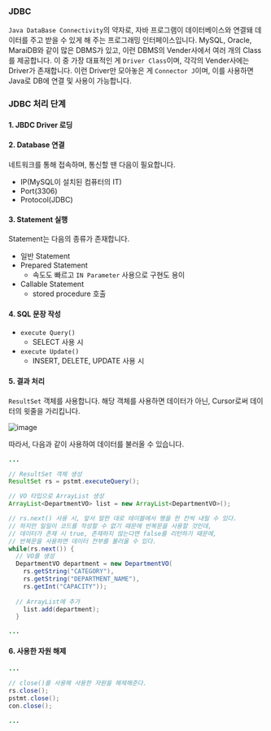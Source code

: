 ### JDBC

<code>Java DataBase Connectivity</code>의 약자로, 자바 프로그램이 데이터베이스와 연결돼 데이터를 주고 받을 수 있게 해 주는 프로그래밍 인터페이스입니다. MySQL, Oracle, MaraiDB와 같이 많은 DBMS가 있고, 이런 DBMS의 Vender사에서 여러 개의 Class를 제공합니다. 이 중 가장 대표적인 게 <code>Driver Class</code>이며, 각각의 Vender사에는 Driver가 존재합니다. 이런 Driver만 모아놓은 게 <code>Connector J</code>이며, 이를 사용하면 Java로 DB에 연결 및 사용이 가능합니다.

### JDBC 처리 단계

#### 1. JBDC Driver 로딩

#### 2. Database 연결
네트워크를 통해 접속하며, 통신할 땐 다음이 필요합니다.
- IP(MySQL이 설치된 컴퓨터의 IT)
- Port(3306)
- Protocol(JDBC)

#### 3. Statement 실행
Statement는 다음의 종류가 존재합니다.
- 일반 Statement
- Prepared Statement
  - 속도도 빠르고 <code>IN Parameter</code> 사용으로 구현도 용이
- Callable Statement
  - stored procedure 호출

#### 4. SQL 문장 작성
- <code>execute Query()</code>
  - SELECT 사용 시 
- <code>execute Update()</code>
  - INSERT, DELETE, UPDATE 사용 시

#### 5. 결과 처리
<code>ResultSet</code> 객체를 사용합니다. 해당 객체를 사용하면 데이터가 아닌, Cursor로써 데이터의 윗줄을 가리킵니다. 

![image](https://user-images.githubusercontent.com/85447054/209642798-29039904-6087-48dc-a987-271e73662905.png)

따라서, 다음과 같이 사용하여 데이터를 불러올 수 있습니다.

```java
...

// ResultSet 객체 생성
ResultSet rs = pstmt.executeQuery();

// VO 타입으로 ArrayList 생성 
ArrayList<DepartmentVO> list = new ArrayList<DepartmentVO>();

// rs.next() 사용 시, 앞서 말한 대로 테이블에서 행을 한 칸씩 내릴 수 있다.
// 하지만 일일이 코드를 작성할 수 없기 때문에 반복문을 사용할 것인데,
// 데이터가 존재 시 true, 존재하지 않는다면 false를 리턴하기 때문에,
// 반복문을 사용하면 데이터 전부를 불러올 수 있다.
while(rs.next()) {
  // VO를 생성
  DepartmentVO department = new DepartmentVO(
    rs.getString("CATEGORY"),
    rs.getString("DEPARTMENT_NAME"),
    rs.getInt("CAPACITY"));
		
  // ArrayList에 추가
    list.add(department);
  }

...

```
#### 6. 사용한 자원 해제
```java
...

// close()를 사용해 사용한 자원을 해제해준다.
rs.close();
pstmt.close();
con.close();

...
```
